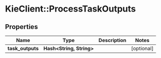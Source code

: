 # KieClient::ProcessTaskOutputs

## Properties
Name | Type | Description | Notes
------------ | ------------- | ------------- | -------------
**task_outputs** | **Hash&lt;String, String&gt;** |  | [optional] 


